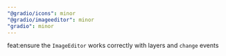 ```yaml
---
"@gradio/icons": minor
"@gradio/imageeditor": minor
"gradio": minor
---
```


feat:ensure the `ImageEditor` works correctly with layers and `change` events
